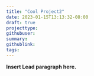 ```yaml
---
title: "Cool Project2"
date: 2023-01-15T13:13:32-08:00
draft: true
projecttype:
githubuser:
summary: 
githublink:
tags:
---
```


**Insert Lead paragraph here.**

